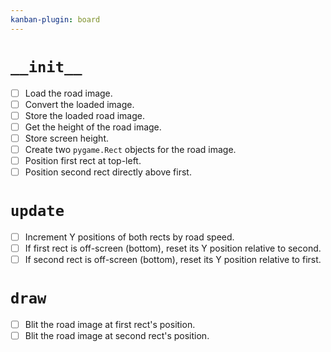 ```yaml
---
kanban-plugin: board
---
```


# `__init__`
- [ ] Load the road image.
- [ ] Convert the loaded image.
- [ ] Store the loaded road image.
- [ ] Get the height of the road image.
- [ ] Store screen height.
- [ ] Create two `pygame.Rect` objects for the road image.
- [ ] Position first rect at top-left.
- [ ] Position second rect directly above first.

# `update`
- [ ] Increment Y positions of both rects by road speed.
- [ ] If first rect is off-screen (bottom), reset its Y position relative to second.
- [ ] If second rect is off-screen (bottom), reset its Y position relative to first.

# `draw`
- [ ] Blit the road image at first rect's position.
- [ ] Blit the road image at second rect's position.